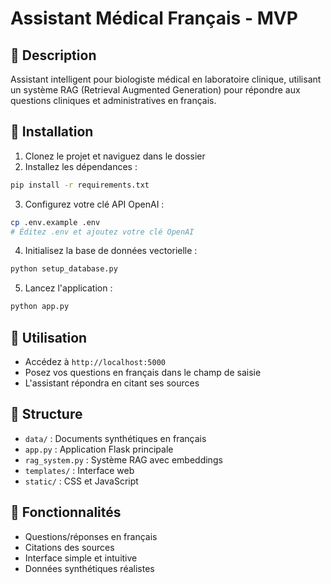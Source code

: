 # Assistant Médical Français - MVP

## 🧪 Description
Assistant intelligent pour biologiste médical en laboratoire clinique, utilisant un système RAG (Retrieval Augmented Generation) pour répondre aux questions cliniques et administratives en français.

## 🚀 Installation

1. Clonez le projet et naviguez dans le dossier
2. Installez les dépendances :
```bash
pip install -r requirements.txt
```

3. Configurez votre clé API OpenAI :
```bash
cp .env.example .env
# Éditez .env et ajoutez votre clé OpenAI
```

4. Initialisez la base de données vectorielle :
```bash
python setup_database.py
```

5. Lancez l'application :
```bash
python app.py
```

## 🎯 Utilisation
- Accédez à `http://localhost:5000`
- Posez vos questions en français dans le champ de saisie
- L'assistant répondra en citant ses sources

## 📁 Structure
- `data/` : Documents synthétiques en français
- `app.py` : Application Flask principale
- `rag_system.py` : Système RAG avec embeddings
- `templates/` : Interface web
- `static/` : CSS et JavaScript

## 🔧 Fonctionnalités
- Questions/réponses en français
- Citations des sources
- Interface simple et intuitive
- Données synthétiques réalistes 